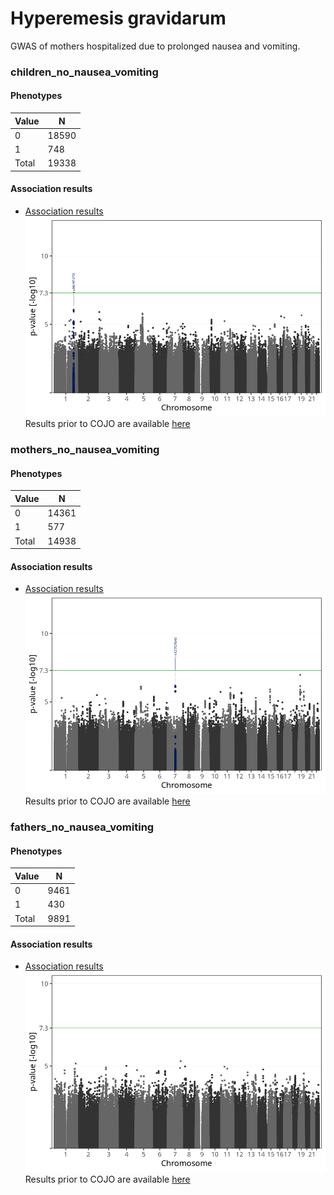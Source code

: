 # Hyperemesis gravidarum
GWAS of mothers hospitalized due to prolonged nausea and vomiting.

### children_no_nausea_vomiting

#### Phenotypes
| Value | N |
| ----- | - |
| 0 | 18590 |
| 1 | 748 |
| Total | 19338 |

#### Association results
- [Association results](regenie/pop_children_no_nausea_vomiting_pheno_hyperemesis_gravidarum/pop_children_no_nausea_vomiting_pheno_hyperemesis_gravidarum.md)
![](regenie/pop_children_no_nausea_vomiting_pheno_hyperemesis_gravidarum/figures/pop_children_no_nausea_vomiting_pheno_hyperemesis_gravidarum_mh.png)
Results prior to COJO are available [here](regenie_no_cojo/pop_children_no_nausea_vomiting_pheno_hyperemesis_gravidarum/pop_children_no_nausea_vomiting_pheno_hyperemesis_gravidarum.md)

### mothers_no_nausea_vomiting

#### Phenotypes
| Value | N |
| ----- | - |
| 0 | 14361 |
| 1 | 577 |
| Total | 14938 |

#### Association results
- [Association results](regenie/pop_mothers_no_nausea_vomiting_pheno_hyperemesis_gravidarum/pop_mothers_no_nausea_vomiting_pheno_hyperemesis_gravidarum.md)
![](regenie/pop_mothers_no_nausea_vomiting_pheno_hyperemesis_gravidarum/figures/pop_mothers_no_nausea_vomiting_pheno_hyperemesis_gravidarum_mh.png)
Results prior to COJO are available [here](regenie_no_cojo/pop_mothers_no_nausea_vomiting_pheno_hyperemesis_gravidarum/pop_mothers_no_nausea_vomiting_pheno_hyperemesis_gravidarum.md)

### fathers_no_nausea_vomiting

#### Phenotypes
| Value | N |
| ----- | - |
| 0 | 9461 |
| 1 | 430 |
| Total | 9891 |

#### Association results
- [Association results](regenie/pop_fathers_no_nausea_vomiting_pheno_hyperemesis_gravidarum/pop_fathers_no_nausea_vomiting_pheno_hyperemesis_gravidarum.md)
![](regenie/pop_fathers_no_nausea_vomiting_pheno_hyperemesis_gravidarum/figures/pop_fathers_no_nausea_vomiting_pheno_hyperemesis_gravidarum_mh.png)
Results prior to COJO are available [here](regenie_no_cojo/pop_fathers_no_nausea_vomiting_pheno_hyperemesis_gravidarum/pop_fathers_no_nausea_vomiting_pheno_hyperemesis_gravidarum.md)


